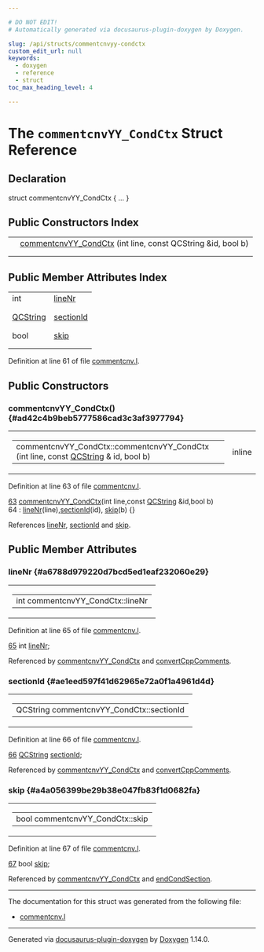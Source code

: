 ```yaml
---

# DO NOT EDIT!
# Automatically generated via docusaurus-plugin-doxygen by Doxygen.

slug: /api/structs/commentcnvyy-condctx
custom_edit_url: null
keywords:
  - doxygen
  - reference
  - struct
toc_max_heading_level: 4

---
```


<div class="doxyPage">

# The `commentcnvYY_CondCtx` Struct Reference



## Declaration

<div class="doxyDeclaration">
struct commentcnvYY_CondCtx { ... }
</div>

## Public Constructors Index

<table class="doxyMembersIndex">

<tr class="doxyMemberIndexItem">
<td class="doxyMemberIndexItemType" align="left" valign="top"></td>
<td class="doxyMemberIndexItemName" align="left" valign="top"><a href="#ad42c4b9beb5777586cad3c3af3977794">commentcnvYY_CondCtx</a> (int line, const QCString &amp;id, bool b)</td>
</tr>
<tr class="doxyMemberIndexDescription">
<td class="doxyMemberIndexDescriptionLeft"></td>
<td class="doxyMemberIndexDescriptionRight">
</td>
</tr>
<tr class="doxyMemberIndexSeparator">
<td class="doxyMemberIndexSeparator" colspan="2"></td>
</tr>

</table>

## Public Member Attributes Index

<table class="doxyMembersIndex">

<tr class="doxyMemberIndexItem">
<td class="doxyMemberIndexItemType" align="left" valign="top">int</td>
<td class="doxyMemberIndexItemName" align="left" valign="top"><a href="#a6788d979220d7bcd5ed1eaf232060e29">lineNr</a></td>
</tr>
<tr class="doxyMemberIndexDescription">
<td class="doxyMemberIndexDescriptionLeft"></td>
<td class="doxyMemberIndexDescriptionRight">
</td>
</tr>
<tr class="doxyMemberIndexSeparator">
<td class="doxyMemberIndexSeparator" colspan="2"></td>
</tr>

<tr class="doxyMemberIndexItem">
<td class="doxyMemberIndexItemType" align="left" valign="top"><a href="/web-doxygen/docs/api/classes/qcstring">QCString</a></td>
<td class="doxyMemberIndexItemName" align="left" valign="top"><a href="#ae1eed597f41d62965e72a0f1a4961d4d">sectionId</a></td>
</tr>
<tr class="doxyMemberIndexDescription">
<td class="doxyMemberIndexDescriptionLeft"></td>
<td class="doxyMemberIndexDescriptionRight">
</td>
</tr>
<tr class="doxyMemberIndexSeparator">
<td class="doxyMemberIndexSeparator" colspan="2"></td>
</tr>

<tr class="doxyMemberIndexItem">
<td class="doxyMemberIndexItemType" align="left" valign="top">bool</td>
<td class="doxyMemberIndexItemName" align="left" valign="top"><a href="#a4a056399be29b38e047fb83f1d0682fa">skip</a></td>
</tr>
<tr class="doxyMemberIndexDescription">
<td class="doxyMemberIndexDescriptionLeft"></td>
<td class="doxyMemberIndexDescriptionRight">
</td>
</tr>
<tr class="doxyMemberIndexSeparator">
<td class="doxyMemberIndexSeparator" colspan="2"></td>
</tr>

</table>


<p>Definition at line 61 of file <a href="/web-doxygen/docs/api/files/src/commentcnv-l">commentcnv.l</a>.</p>

<div class="doxySectionDef">

## Public Constructors

### commentcnvYY&#95;CondCtx() {#ad42c4b9beb5777586cad3c3af3977794}

<div class="doxyMemberItem">
<div class="doxyMemberProto">
<table class="doxyMemberLabels">
<tr class="doxyMemberLabels">
<td class="doxyMemberLabelsLeft">
<table class="doxyMemberName">
<tr>
<td class="doxyMemberName">commentcnvYY_CondCtx::commentcnvYY_CondCtx (int line, const <a href="/web-doxygen/docs/api/classes/qcstring">QCString</a> &amp; id, bool b)</td>
</tr>
</table>
</td>
<td class="doxyMemberLabelsRight">
<span class="doxyMemberLabels">
<span class="doxyMemberLabel inline">inline</span>
</span>
</td>
</tr>
</table>
</div>
<div class="doxyMemberDoc">


<p>Definition at line 63 of file <a href="/web-doxygen/docs/api/files/src/commentcnv-l">commentcnv.l</a>.</p>

<div class="doxyProgramListing">

<div class="doxyCodeLine"><span class="doxyLineNumber"><a href="#ad42c4b9beb5777586cad3c3af3977794">63</a></span><span class="doxyLineContent"><span class="doxyHighlight">  <a href="#ad42c4b9beb5777586cad3c3af3977794">commentcnvYY_CondCtx</a>(</span><span class="doxyHighlightKeywordType">int</span><span class="doxyHighlight"> line,</span><span class="doxyHighlightKeyword">const</span><span class="doxyHighlight"> <a href="/web-doxygen/docs/api/classes/qcstring">QCString</a> &amp;</span><span class="doxyHighlightKeywordType">id</span><span class="doxyHighlight">,</span><span class="doxyHighlightKeywordType">bool</span><span class="doxyHighlight"> b)</span></span></div>
<div class="doxyCodeLine"><span class="doxyLineNumber">64</span><span class="doxyLineContent"><span class="doxyHighlight">    : <a href="#a6788d979220d7bcd5ed1eaf232060e29">lineNr</a>(line),<a href="#ae1eed597f41d62965e72a0f1a4961d4d">sectionId</a>(id), <a href="#a4a056399be29b38e047fb83f1d0682fa">skip</a>(b) {}</span></span></div>

</div>


References <a href="#a6788d979220d7bcd5ed1eaf232060e29">lineNr</a>, <a href="#ae1eed597f41d62965e72a0f1a4961d4d">sectionId</a> and <a href="#a4a056399be29b38e047fb83f1d0682fa">skip</a>.
</div>
</div>

</div>

<div class="doxySectionDef">

## Public Member Attributes

### lineNr {#a6788d979220d7bcd5ed1eaf232060e29}

<div class="doxyMemberItem">
<div class="doxyMemberProto">
<table class="doxyMemberLabels">
<tr class="doxyMemberLabels">
<td class="doxyMemberLabelsLeft">
<table class="doxyMemberName">
<tr>
<td class="doxyMemberName">int commentcnvYY_CondCtx::lineNr</td>
</tr>
</table>
</td>
</tr>
</table>
</div>
<div class="doxyMemberDoc">


<p>Definition at line 65 of file <a href="/web-doxygen/docs/api/files/src/commentcnv-l">commentcnv.l</a>.</p>

<div class="doxyProgramListing">

<div class="doxyCodeLine"><span class="doxyLineNumber"><a href="#a6788d979220d7bcd5ed1eaf232060e29">65</a></span><span class="doxyLineContent"><span class="doxyHighlight">  </span><span class="doxyHighlightKeywordType">int</span><span class="doxyHighlight"> <a href="#a6788d979220d7bcd5ed1eaf232060e29">lineNr</a>;</span></span></div>

</div>


Referenced by <a href="#ad42c4b9beb5777586cad3c3af3977794">commentcnvYY&#95;CondCtx</a> and <a href="/web-doxygen/docs/api/files/src/commentcnv-h/#a4706ae57556b5cab395e8d2c8ec666b9">convertCppComments</a>.
</div>
</div>

### sectionId {#ae1eed597f41d62965e72a0f1a4961d4d}

<div class="doxyMemberItem">
<div class="doxyMemberProto">
<table class="doxyMemberLabels">
<tr class="doxyMemberLabels">
<td class="doxyMemberLabelsLeft">
<table class="doxyMemberName">
<tr>
<td class="doxyMemberName">QCString commentcnvYY_CondCtx::sectionId</td>
</tr>
</table>
</td>
</tr>
</table>
</div>
<div class="doxyMemberDoc">


<p>Definition at line 66 of file <a href="/web-doxygen/docs/api/files/src/commentcnv-l">commentcnv.l</a>.</p>

<div class="doxyProgramListing">

<div class="doxyCodeLine"><span class="doxyLineNumber"><a href="#ae1eed597f41d62965e72a0f1a4961d4d">66</a></span><span class="doxyLineContent"><span class="doxyHighlight">  <a href="/web-doxygen/docs/api/classes/qcstring">QCString</a> <a href="#ae1eed597f41d62965e72a0f1a4961d4d">sectionId</a>;</span></span></div>

</div>


Referenced by <a href="#ad42c4b9beb5777586cad3c3af3977794">commentcnvYY&#95;CondCtx</a> and <a href="/web-doxygen/docs/api/files/src/commentcnv-h/#a4706ae57556b5cab395e8d2c8ec666b9">convertCppComments</a>.
</div>
</div>

### skip {#a4a056399be29b38e047fb83f1d0682fa}

<div class="doxyMemberItem">
<div class="doxyMemberProto">
<table class="doxyMemberLabels">
<tr class="doxyMemberLabels">
<td class="doxyMemberLabelsLeft">
<table class="doxyMemberName">
<tr>
<td class="doxyMemberName">bool commentcnvYY_CondCtx::skip</td>
</tr>
</table>
</td>
</tr>
</table>
</div>
<div class="doxyMemberDoc">


<p>Definition at line 67 of file <a href="/web-doxygen/docs/api/files/src/commentcnv-l">commentcnv.l</a>.</p>

<div class="doxyProgramListing">

<div class="doxyCodeLine"><span class="doxyLineNumber"><a href="#a4a056399be29b38e047fb83f1d0682fa">67</a></span><span class="doxyLineContent"><span class="doxyHighlight">  </span><span class="doxyHighlightKeywordType">bool</span><span class="doxyHighlight"> <a href="#a4a056399be29b38e047fb83f1d0682fa">skip</a>;</span></span></div>

</div>


Referenced by <a href="#ad42c4b9beb5777586cad3c3af3977794">commentcnvYY&#95;CondCtx</a> and <a href="/web-doxygen/docs/api/files/src/commentcnv-l/#a34860cedec3675010f3293403abd9bd3">endCondSection</a>.
</div>
</div>

</div>

<hr/>

<p>The documentation for this struct was generated from the following file:</p>

<ul>
<li><a href="/web-doxygen/docs/api/files/src/commentcnv-l">commentcnv.l</a></li>
</ul>

<hr/>

<p class="doxyGeneratedBy">Generated via <a href="https://github.com/xpack/docusaurus-plugin-doxygen">docusaurus-plugin-doxygen</a> by <a href="https://www.doxygen.nl">Doxygen</a> 1.14.0.</p>

</div>

